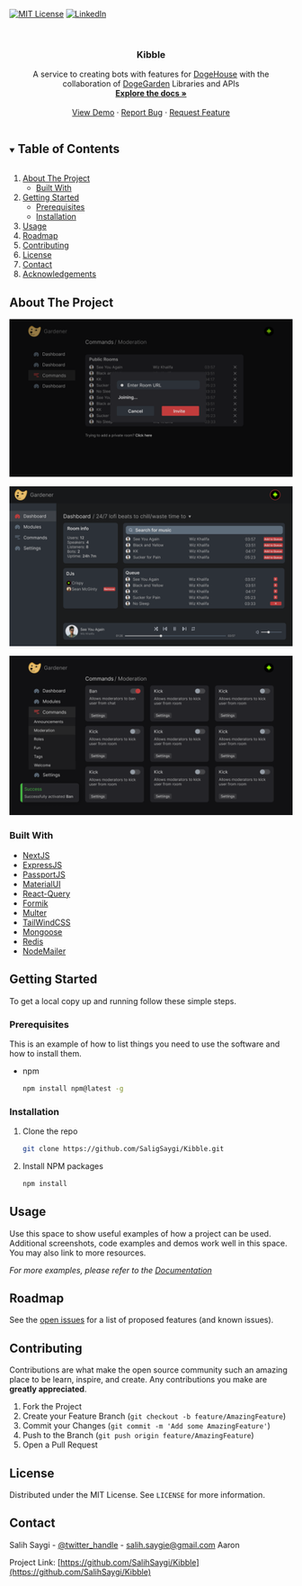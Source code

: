 [![MIT License][license-shield]][license-url]
[![LinkedIn][linkedin-shield]][linkedin-url]

<br />
<p align="center">
<!--
  <a href="https://github.com/SalihSaygi/Kibble">
    <img src="images/logo.png" alt="Logo" width="80" height="80">
  </a>
-->
  <h3 align="center">Kibble</h3>

  <p align="center">
    A service to creating bots with features for <a href="https://github.com/benawad/dogehouse">DogeHouse</a> with the collaboration of <a href="https://github.com/dogegarden">DogeGarden</a> Libraries and APIs
    <br />
    <a href="https://github.com/SalihSaygi/Kibble"><strong>Explore the docs »</strong></a>
    <br />
    <br />
    <a href="https://github.com/SalihSaygi/Kibble">View Demo</a>
    ·
    <a href="https://github.com/SalihSaygi/Kibble/issues">Report Bug</a>
    ·
    <a href="https://github.com/SalihSaygi/Kibble/issues">Request Feature</a>
  </p>
</p>



<!-- TABLE OF CONTENTS -->
<details open="open">
  <summary><h2 style="display: inline-block">Table of Contents</h2></summary>
  <ol>
    <li>
      <a href="#about-the-project">About The Project</a>
      <ul>
        <li><a href="#built-with">Built With</a></li>
      </ul>
    </li>
    <li>
      <a href="#getting-started">Getting Started</a>
      <ul>
        <li><a href="#prerequisites">Prerequisites</a></li>
        <li><a href="#installation">Installation</a></li>
      </ul>
    </li>
    <li><a href="#usage">Usage</a></li>
    <li><a href="#roadmap">Roadmap</a></li>
    <li><a href="#contributing">Contributing</a></li>
    <li><a href="#license">License</a></li>
    <li><a href="#contact">Contact</a></li>
    <li><a href="#acknowledgements">Acknowledgements</a></li>
  </ol>
</details>



<!-- ABOUT THE PROJECT -->
## About The Project

![Dashboard](https://github.com/SalihSaygi/Kibble/blob/main/Dashboard.png)

![Music](https://github.com/SalihSaygi/Kibble/blob/main/Music.png)

![Commands](https://github.com/SalihSaygi/Kibble/blob/main/Commands.png)


### Built With

* [NextJS](https://nextjs.org/)
* [ExpressJS](https://expressjs.com/)
* [PassportJS](http://www.passportjs.org/)
* [MaterialUI](https://material-ui.com/)
* [React-Query](https://react-query.tanstack.com/)
* [Formik](https://formik.org/)
* [Multer](https://www.npmjs.com/package/multer)
* [TailWindCSS](https://tailwindcss.com/)
* [Mongoose](https://mongoosejs.com/)
* [Redis](https://redis.io/)
* [NodeMailer](https://nodemailer.com/about/)


<!-- GETTING STARTED -->
## Getting Started

To get a local copy up and running follow these simple steps.

### Prerequisites

This is an example of how to list things you need to use the software and how to install them.
* npm
  ```sh
  npm install npm@latest -g
  ```

### Installation

1. Clone the repo
   ```sh
   git clone https://github.com/SaligSaygi/Kibble.git
   ```
2. Install NPM packages
   ```sh
   npm install
   ```



<!-- USAGE EXAMPLES -->
## Usage

Use this space to show useful examples of how a project can be used. Additional screenshots, code examples and demos work well in this space. You may also link to more resources.

_For more examples, please refer to the [Documentation](https://wiki.dogegarden.net/)_



<!-- ROADMAP -->
## Roadmap

See the [open issues](https://github.com/SalihSaygi/Kibble/issues) for a list of proposed features (and known issues).



<!-- CONTRIBUTING -->
## Contributing

Contributions are what make the open source community such an amazing place to be learn, inspire, and create. Any contributions you make are **greatly appreciated**.

1. Fork the Project
2. Create your Feature Branch (`git checkout -b feature/AmazingFeature`)
3. Commit your Changes (`git commit -m 'Add some AmazingFeature'`)
4. Push to the Branch (`git push origin feature/AmazingFeature`)
5. Open a Pull Request



<!-- LICENSE -->
## License

Distributed under the MIT License. See `LICENSE` for more information.



<!-- CONTACT -->
## Contact

Salih Saygi - [@twitter_handle](https://twitter.com/SalDonu) - salih.saygie@gmail.com
Aaron

Project Link: [https://github.com/SalihSaygi/Kibble](https://github.com/SalihSaygi/Kibble)



<!-- ACKNOWLEDGEMENTS -->
<!--
## Acknowledgements

* []()
* []()
* []()
-->




<!-- MARKDOWN LINKS & IMAGES -->
<!-- https://www.markdownguide.org/basic-syntax/#reference-style-links -->
[contributors-shield]: https://img.shields.io/github/contributors/SalihSaygi/Kibble.svg?style=for-the-badge
[contributors-url]: https://github.com/SalihSaygi/Kibble/graphs/contributors
[forks-shield]: https://img.shields.io/github/forks/SalihSaygi/Kibble.svg?style=for-the-badge
[forks-url]: https://github.com/SalihSaygi/Kibble/network/members
[stars-shield]: https://img.shields.io/github/stars/SalihSaygi/Kibble.svg?style=for-the-badge
[stars-url]: https://github.com/SalihSaygi/Kibble/stargazers
[issues-shield]: https://img.shields.io/github/issues/SalihSaygi/Kibble.svg?style=for-the-badge
[issues-url]: https://github.com/SalihSaygi/Kibble/issues
[license-shield]: https://img.shields.io/github/license/SalihSaygi/Kibble.svg?style=for-the-badge
[license-url]: https://github.com/SalihSaygi/Kibble/blob/master/LICENSE.txt
[linkedin-shield]: https://img.shields.io/badge/-LinkedIn-black.svg?style=for-the-badge&logo=linkedin&colorB=555
[linkedin-url]: https://www.linkedin.com/in/salih-saygi-219b6b208/
